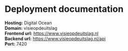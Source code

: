 # Deployment documentation

**Hosting:** Digital Ocean
<br>
**Domain:** visieopdeuitslag
<br>
**Frontend url:** https://www.visieopdeuitslag.nl
<br>
**Backend url:** https://www.visieopdeuitslag.nl/api
<br>
**Port:** 7420





